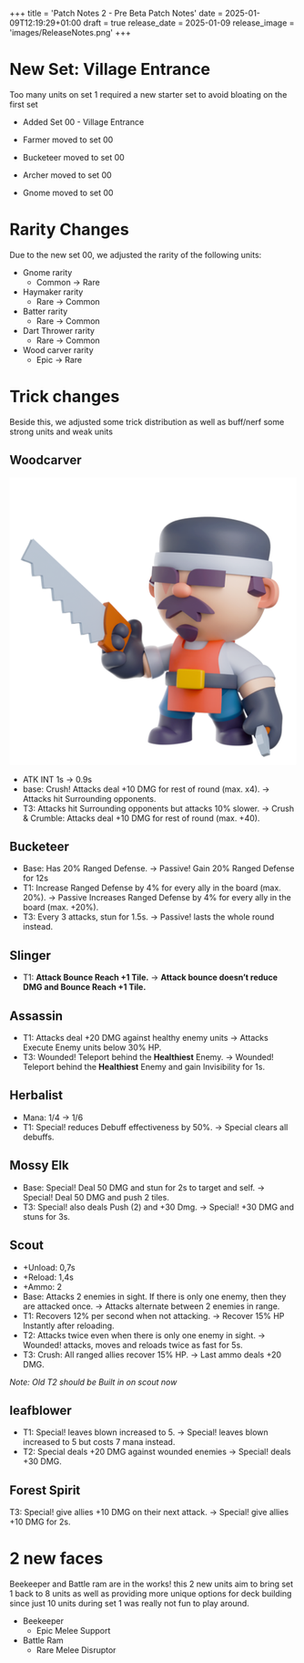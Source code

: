 +++
title = 'Patch Notes 2 - Pre Beta Patch Notes'
date = 2025-01-09T12:19:29+01:00
draft = true
release_date = 2025-01-09
release_image = 'images/ReleaseNotes.png'
+++

# New Set: Village Entrance

Too many units on set 1 required a new starter set to avoid bloating on the first set

- Added Set 00 - Village Entrance

- Farmer moved to set 00
- Bucketeer moved to set 00
- Archer moved to set 00
- Gnome moved to set 00

# Rarity Changes

Due to the new set 00, we adjusted the rarity of the following units:

- Gnome rarity
    - Common → Rare
- Haymaker rarity
    - Rare → Common
- Batter rarity
    - Rare → Common
- Dart Thrower rarity
    - Rare → Common
- Wood carver rarity
    - Epic → Rare

# Trick changes

Beside this, we adjusted some trick distribution as well as buff/nerf some strong units and weak units

## Woodcarver
![Woodcarver](images/Woodcarver.png "Woodcarver")
- ATK INT 1s → 0.9s
- base: Crush! Attacks deal +10 DMG for rest of round (max. x4). → Attacks hit Surrounding opponents.
- T3: Attacks hit Surrounding opponents but attacks 10% slower. → Crush & Crumble: Attacks deal +10 DMG for rest of round (max. +40).

## Bucketeer

- Base: Has 20% Ranged Defense. → Passive! Gain 20% Ranged Defense for 12s
- T1: Increase Ranged Defense by 4% for every ally in the board (max. 20%). → Passive Increases Ranged Defense by 4% for every ally in the board (max. +20%).
- T3: Every 3 attacks, stun for 1.5s. → Passive! lasts the whole round instead.

## Slinger

- T1: **Attack Bounce Reach +1 Tile.** → **Attack bounce doesn’t reduce DMG and Bounce Reach +1 Tile.**

## Assassin

- T1: Attacks deal +20 DMG against healthy enemy units → Attacks Execute Enemy units below 30% HP.
- T3: Wounded! Teleport behind the **Healthiest** Enemy. → Wounded! Teleport behind the **Healthiest** Enemy and gain Invisibility for 1s.

## Herbalist

- Mana: 1/4 → 1/6
- T1: Special! reduces Debuff effectiveness by 50%. → Special clears all debuffs.

## Mossy Elk

- Base: Special! Deal 50 DMG and stun for 2s to target and self. → Special! Deal 50 DMG and push 2 tiles.
- T3: Special! also deals Push (2) and +30 Dmg. → Special! +30 DMG and stuns for 3s.

## Scout

- +Unload: 0,7s
- +Reload: 1,4s
- +Ammo: 2
- Base: Attacks 2 enemies in sight. If there is only one enemy, then they are attacked once. → Attacks alternate between 2 enemies in range.
- T1: Recovers 12% per second when not attacking. → Recover 15% HP Instantly after reloading.
- T2: Attacks twice even when there is only one enemy in sight. → Wounded! attacks, moves and reloads twice as fast for 5s.
- T3: Crush: All ranged allies recover 15% HP. → Last ammo deals +20 DMG.

*Note: Old T2 should be Built in on scout now*

## leafblower

- T1: Special! leaves blown increased to 5. → Special! leaves blown increased to 5 but costs 7 mana instead.
- T2: Special deals +20 DMG against wounded enemies → Special! deals +30 DMG.

## Forest Spirit

T3: Special! give allies +10 DMG on their next attack. → Special! give allies +10 DMG for 2s.

# 2 new faces

Beekeeper and Battle ram are in the works! this 2 new units aim to bring set 1 back to 8 units as well as providing more unique options for deck building since just 10 units during set 1 was really not fun to play around.

- Beekeeper
    - Epic Melee Support
- Battle Ram
    - Rare Melee Disruptor
